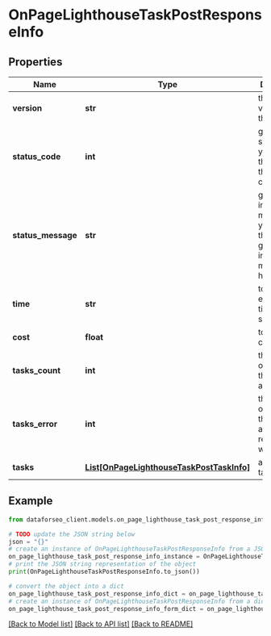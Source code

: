 # OnPageLighthouseTaskPostResponseInfo


## Properties

Name | Type | Description | Notes
------------ | ------------- | ------------- | -------------
**version** | **str** | the current version of the API | [optional] 
**status_code** | **int** | general status code you can find the full list of the response codes here | [optional] 
**status_message** | **str** | general informational message you can find the full list of general informational messages here | [optional] 
**time** | **str** | total execution time, seconds | [optional] 
**cost** | **float** | total tasks cost, USD | [optional] 
**tasks_count** | **int** | the number of tasks in the tasks array | [optional] 
**tasks_error** | **int** | the number of tasks in the tasks array returned with an error | [optional] 
**tasks** | [**List[OnPageLighthouseTaskPostTaskInfo]**](OnPageLighthouseTaskPostTaskInfo.md) | array of tasks | [optional] 

## Example

```python
from dataforseo_client.models.on_page_lighthouse_task_post_response_info import OnPageLighthouseTaskPostResponseInfo

# TODO update the JSON string below
json = "{}"
# create an instance of OnPageLighthouseTaskPostResponseInfo from a JSON string
on_page_lighthouse_task_post_response_info_instance = OnPageLighthouseTaskPostResponseInfo.from_json(json)
# print the JSON string representation of the object
print(OnPageLighthouseTaskPostResponseInfo.to_json())

# convert the object into a dict
on_page_lighthouse_task_post_response_info_dict = on_page_lighthouse_task_post_response_info_instance.to_dict()
# create an instance of OnPageLighthouseTaskPostResponseInfo from a dict
on_page_lighthouse_task_post_response_info_form_dict = on_page_lighthouse_task_post_response_info.from_dict(on_page_lighthouse_task_post_response_info_dict)
```
[[Back to Model list]](../README.md#documentation-for-models) [[Back to API list]](../README.md#documentation-for-api-endpoints) [[Back to README]](../README.md)


